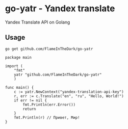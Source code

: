 # go-yatr - Yandex translate
Yandex Translate API on Golang

## Usage

`go get github.com/FlameInTheDark/go-yatr`

```Golang
package main

import (
    "fmt"
    yatr "github.com/FlameInTheDark/go-yatr"
    )

func main() {
    c := yatr.NewContext("yandex-translation-api-key")
    r, err := c.Translate("en", "ru", "Hello, World!")
    if err != nil {
        fmt.Println(err.Error())
        return
    }
    fmt.Println(r) // Привет, Мир!
}
```
